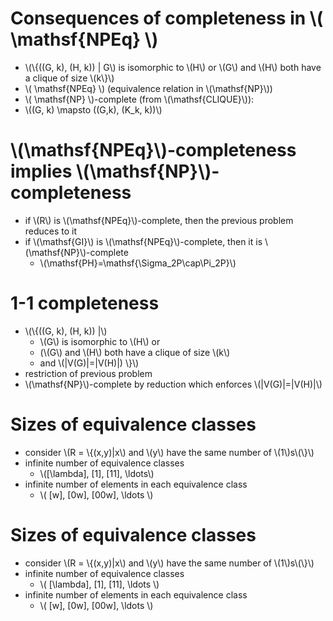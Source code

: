 <!SLIDE subsection>

# Consequences of completeness in \\( \mathsf{NPEq} \\) #

<!SLIDE bullets incremental transition=uncover>

* \\(\\{((G, k), (H, k)) | G\\) is isomorphic to \\(H\\) or \\(G\\) and \\(H\\)
  both have a clique of size \\(k\\}\\)
* \\( \mathsf{NPEq} \\) (equivalence relation in \\(\mathsf{NP}\\))
* \\( \mathsf{NP} \\)-complete (from \\(\mathsf{CLIQUE}\\)):
* \\((G, k) \mapsto ((G,k), (K\_k, k))\\)

<!SLIDE bullets incremental transition=uncover>

# \\(\mathsf{NPEq}\\)-completeness implies \\(\mathsf{NP}\\)-completeness #

* if \\(R\\) is \\(\mathsf{NPEq}\\)-complete, then the previous problem reduces
  to it
* if \\(\mathsf{GI}\\) is \\(\mathsf{NPEq}\\)-complete, then it is
  \\(\mathsf{NP}\\)-complete
  * \\(\mathsf{PH}=\mathsf{\Sigma\_2P\cap\Pi\_2P}\\)

<!SLIDE bullets incremental transition=uncover>

# 1-1 completeness #

* \\(\\{((G, k), (H, k)) |\\)
  * \\(G\\) is isomorphic to \\(H\\) or
  * (\\(G\\) and \\(H\\) both have a clique of size \\(k\\)
  * and \\(|V(G)|=|V(H)|) \\}\\)
* restriction of previous problem
* \\(\mathsf{NP}\\)-complete by reduction which enforces \\(|V(G)|=|V(H)|\\)

<!SLIDE bullets incremental transition=uncover>

# Sizes of equivalence classes #

* consider \\(R = \\{(x,y)|x\\) and \\(y\\) have the same number of
  \\(1\\)s\\(\\}\\)
* infinite number of equivalence classes
  * \\([\lambda], [1], [11], \ldots\\)
* infinite number of elements in each equivalence class
  * \\( [w], [0w], [00w], \ldots  \\)

<!SLIDE bullets incremental transition=uncover>

# Sizes of equivalence classes #

* consider \\(R = \\{(x,y)|x\\) and \\(y\\) have the same number of
  \\(1\\)s\\(\\}\\)
* infinite number of equivalence classes
  * \\( [\lambda], [1], [11], \ldots \\)
* infinite number of elements in each equivalence class
  * \\( [w], [0w], [00w], \ldots  \\)

